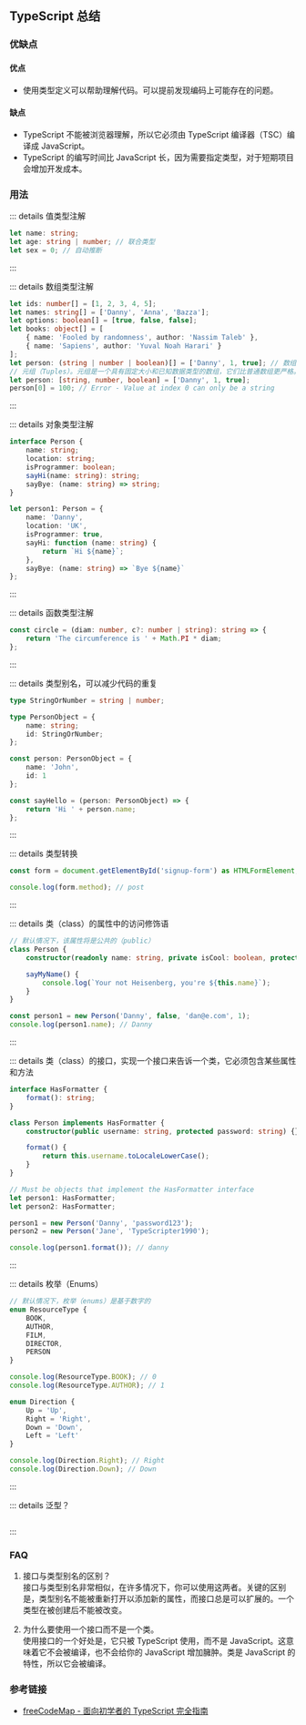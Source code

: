 ## TypeScript 总结

### 优缺点

#### 优点

- 使用类型定义可以帮助理解代码。可以提前发现编码上可能存在的问题。

#### 缺点

- TypeScript 不能被浏览器理解，所以它必须由 TypeScript 编译器（TSC）编译成 JavaScript。
- TypeScript 的编写时间比 JavaScript 长，因为需要指定类型，对于短期项目会增加开发成本。

### 用法

::: details 值类型注解

```ts
let name: string;
let age: string | number; // 联合类型
let sex = 0; // 自动推断
```

:::

::: details 数组类型注解

```ts
let ids: number[] = [1, 2, 3, 4, 5];
let names: string[] = ['Danny', 'Anna', 'Bazza'];
let options: boolean[] = [true, false, false];
let books: object[] = [
	{ name: 'Fooled by randomness', author: 'Nassim Taleb' },
	{ name: 'Sapiens', author: 'Yuval Noah Harari' }
];
let person: (string | number | boolean)[] = ['Danny', 1, true]; // 数组的联合类型
// 元组（Tuples）。元组是一个具有固定大小和已知数据类型的数组，它们比普通数组更严格。
let person: [string, number, boolean] = ['Danny', 1, true];
person[0] = 100; // Error - Value at index 0 can only be a string
```

:::

::: details 对象类型注解

```ts
interface Person {
	name: string;
	location: string;
	isProgrammer: boolean;
	sayHi(name: string): string;
	sayBye: (name: string) => string;
}

let person1: Person = {
	name: 'Danny',
	location: 'UK',
	isProgrammer: true,
	sayHi: function (name: string) {
		return `Hi ${name}`;
	},
	sayBye: (name: string) => `Bye ${name}`
};
```

:::

::: details 函数类型注解

```ts
const circle = (diam: number, c?: number | string): string => {
	return 'The circumference is ' + Math.PI * diam;
};
```

:::

::: details 类型别名，可以减少代码的重复

```ts
type StringOrNumber = string | number;

type PersonObject = {
	name: string;
	id: StringOrNumber;
};

const person: PersonObject = {
	name: 'John',
	id: 1
};

const sayHello = (person: PersonObject) => {
	return 'Hi ' + person.name;
};
```

:::

::: details 类型转换

```ts
const form = document.getElementById('signup-form') as HTMLFormElement;

console.log(form.method); // post
```

:::

::: details 类（class）的属性中的访问修饰语

```ts
// 默认情况下，该属性将是公共的（public）
class Person {
	constructor(readonly name: string, private isCool: boolean, protected email: string, public pets: number) {}

	sayMyName() {
		console.log(`Your not Heisenberg, you're ${this.name}`);
	}
}

const person1 = new Person('Danny', false, 'dan@e.com', 1);
console.log(person1.name); // Danny
```

:::

::: details 类（class）的接口，实现一个接口来告诉一个类，它必须包含某些属性和方法

```ts
interface HasFormatter {
	format(): string;
}

class Person implements HasFormatter {
	constructor(public username: string, protected password: string) {}

	format() {
		return this.username.toLocaleLowerCase();
	}
}

// Must be objects that implement the HasFormatter interface
let person1: HasFormatter;
let person2: HasFormatter;

person1 = new Person('Danny', 'password123');
person2 = new Person('Jane', 'TypeScripter1990');

console.log(person1.format()); // danny
```

:::

::: details 枚举（Enums）

```ts
// 默认情况下，枚举（enums）是基于数字的
enum ResourceType {
	BOOK,
	AUTHOR,
	FILM,
	DIRECTOR,
	PERSON
}

console.log(ResourceType.BOOK); // 0
console.log(ResourceType.AUTHOR); // 1

enum Direction {
	Up = 'Up',
	Right = 'Right',
	Down = 'Down',
	Left = 'Left'
}

console.log(Direction.Right); // Right
console.log(Direction.Down); // Down
```

:::

::: details 泛型？

```ts

```

:::

### FAQ

1. 接口与类型别名的区别？  
   接口与类型别名非常相似，在许多情况下，你可以使用这两者。关键的区别是，类型别名不能被重新打开以添加新的属性，而接口总是可以扩展的。一个类型在被创建后不能被改变。

2. 为什么要使用一个接口而不是一个类。  
   使用接口的一个好处是，它只被 TypeScript 使用，而不是 JavaScript。这意味着它不会被编译，也不会给你的 JavaScript 增加臃肿。类是 JavaScript 的特性，所以它会被编译。

### 参考链接

- [freeCodeMap - 面向初学者的 TypeScript 完全指南](https://chinese.freecodecamp.org/news/learn-typescript-beginners-guide/)
